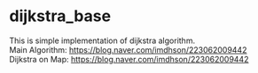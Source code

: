 # dijkstra_base
This is simple implementation of dijkstra algorithm. <br>
Main Algorithm: https://blog.naver.com/imdhson/223062009442
<br>
Dijkstra on Map: https://blog.naver.com/imdhson/223062009442

